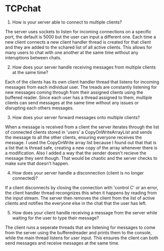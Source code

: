 # TCPchat

1. How is your server able to connect to multiple clients?

The server uses sockets to listen for incoming connections on a specific port, the default is 5000 but the user can input a different one. Each time a new client connects a new client handler thread is created for that client and they are added to the schared list of all active clients. This allows for many users to chat with one another at the same time without any interuptions between chats. 

2. How does your server handle receiving messages from multiple clients at the same time?

Each of the clients has its own client handler thread that listens for incoming messages from each individual user. The treads are constantly listening for new messages coming through from their assigned clients using the buffered reader. Since each user has a thread assigned to them, multiple clients can send messages at the same time without any issues or disrupting each others messages.

3. How does your server forward messages onto multiple clients?

When a message is received from a client the server iterates through the list of connected clients stored in 'users' a CopyOnWriteArrayList and sends the message to all the other clients, ensuring everyone receives the message. I used the CopyOnWrite array list because I found out that that is a list that is thread safe, creating a new copy of the array whenever there is a modification. Also I added a way that the sender doesn't recieve the message they sent though. That would be chaotic and the server checks to make sure that doesn't happen. 

4. How does your server handle a disconnection (client is no longer connected)?

If a client disconnects by closing the connection with 'control C' or an error, the client handler thread recongnizes this when it happens by reading from the input stream. The server then removes the client from the list of active clients and notifies the everyone else in the chat that the user has left.

5. How does your client handle receiving a message from the server while waiting for the user to type their message?

The client runs a seperate threads that are listening for messages to come from the server using the bufferedreader and prints them to the console, while the main thread listens for user input. This ensures the client can both send messages and receive messages at the same time.